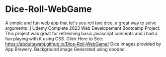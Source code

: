 # Dice-Roll-WebGame
A simple and fun web app that let's you roll two dice, a great way to solve arguments :]
Udemy Complete 2023 Web Developement Bootcamp Project. 
This project was great for refreshing basic javascript concepts and i had a fun playing with it using CSS.
Click Here to See: https://abdultawabj.github.io/Dice-Roll-WebGame/
Dice images provided by App Brewery.
Background image Generated using doodad.
